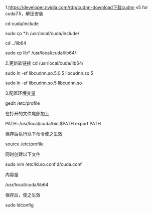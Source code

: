 1.https://developer.nvidia.com/rdp/cudnn-download下载cudnn v5 for cuda7.5，解压安装

cd cuda/include

sudo cp *.h /usr/local/cuda/include/

cd ../lib64

sudo cp lib* /usr/local/cuda/lib64/

2.更新软链接 cd /usr/local/cuda/lib64/

sudo ln -sf libcudnn.so.5.0.5 libcudnn.so.5

sudo ln -sf libcudnn.so.5 libcudnn.so

3.配置环境变量

gedit /etc/profile

在打开的文件尾部加上

PATH=/usr/local/cuda/bin:$PATH export PATH

保存后执行以下命令使之生效

source /etc/profile

同时创建以下文件

sudo vim /etc/ld.so.conf.d/cuda.conf

内容是

/usr/local/cuda/lib64

保存后，使之生效

sudo ldconfig
